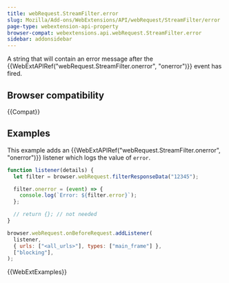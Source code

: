 ```yaml
---
title: webRequest.StreamFilter.error
slug: Mozilla/Add-ons/WebExtensions/API/webRequest/StreamFilter/error
page-type: webextension-api-property
browser-compat: webextensions.api.webRequest.StreamFilter.error
sidebar: addonsidebar
---
```


A string that will contain an error message after the {{WebExtAPIRef("webRequest.StreamFilter.onerror", "onerror")}} event has fired.

## Browser compatibility

{{Compat}}

## Examples

This example adds an {{WebExtAPIRef("webRequest.StreamFilter.onerror", "onerror")}} listener which logs the value of `error`.

```js
function listener(details) {
  let filter = browser.webRequest.filterResponseData("12345");

  filter.onerror = (event) => {
    console.log(`Error: ${filter.error}`);
  };

  // return {}; // not needed
}

browser.webRequest.onBeforeRequest.addListener(
  listener,
  { urls: ["<all_urls>"], types: ["main_frame"] },
  ["blocking"],
);
```

{{WebExtExamples}}
